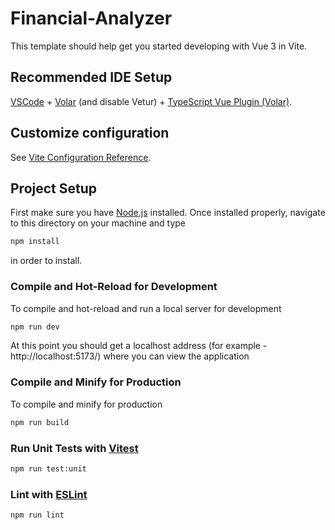 # Financial-Analyzer

This template should help get you started developing with Vue 3 in Vite.

## Recommended IDE Setup

[VSCode](https://code.visualstudio.com/) + [Volar](https://marketplace.visualstudio.com/items?itemName=Vue.volar) (and disable Vetur) + [TypeScript Vue Plugin (Volar)](https://marketplace.visualstudio.com/items?itemName=Vue.vscode-typescript-vue-plugin).

## Customize configuration

See [Vite Configuration Reference](https://vitejs.dev/config/).

## Project Setup

First make sure you have [Node.js](https://nodejs.org/en/download/) installed. Once installed properly, navigate to this directory on
your machine and type

```sh
npm install
```
in order to install.

### Compile and Hot-Reload for Development

To compile and hot-reload and run a local server for development

```sh
npm run dev
```

At this point you should get a localhost address (for example - http://localhost:5173/) where you can view the application

### Compile and Minify for Production
To compile and minify for production

```sh
npm run build
```

### Run Unit Tests with [Vitest](https://vitest.dev/)

```sh
npm run test:unit
```

### Lint with [ESLint](https://eslint.org/)

```sh
npm run lint
```
